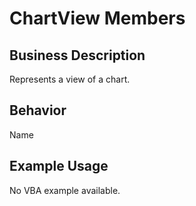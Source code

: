# ChartView Members

## Business Description
Represents a view of a chart.

## Behavior
Name

## Example Usage
No VBA example available.